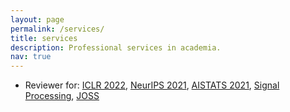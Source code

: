 ```yaml
---
layout: page
permalink: /services/
title: services
description: Professional services in academia.
nav: true
---
```


   * Reviewer for: [ICLR 2022](https://iclr.cc/), [NeurIPS 2021](https://neurips.cc/), [AISTATS 2021](http://aistats.org/aistats2021/), [Signal Processing](https://www.journals.elsevier.com/signal-processing), [JOSS](https://joss.theoj.org/)
